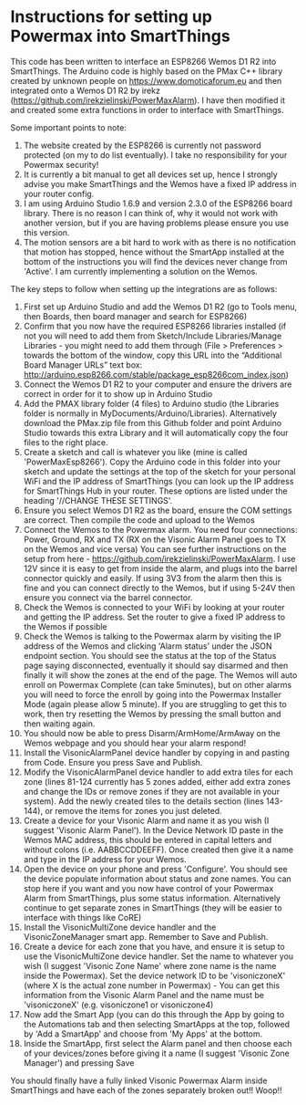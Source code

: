 # Instructions for setting up Powermax into SmartThings

This code has been written to interface an ESP8266 Wemos D1 R2 into SmartThings. The Arduino code is highly based on the PMax C++ library created by unknown people on https://www.domoticaforum.eu and then integrated onto a Wemos D1 R2 by irekz (https://github.com/irekzielinski/PowerMaxAlarm). I have then modified it and created some extra functions in order to interface with SmartThings.

Some important points to note:
1) The website created by the ESP8266 is currently not password protected (on my to do list eventually). I take no responsibility for your Powermax security!
2) It is currently a bit manual to get all devices set up, hence I strongly advise you make SmartThings and the Wemos have a fixed IP address in your router config.
3) I am using Arduino Studio 1.6.9 and version 2.3.0 of the ESP8266 board library. There is no reason I can think of, why it would not work with another version, but if you are having problems please ensure you use this version.
4) The motion sensors are a bit hard to work with as there is no notification that motion has stopped, hence without the SmartApp installed at the bottom of the instructions you will find the devices never change from 'Active'. I am currently implementing a solution on the Wemos.

The key steps to follow when setting up the integrations are as follows:
1) First set up Arduino Studio and add the Wemos D1 R2 (go to Tools menu, then Boards, then board manager and search for ESP8266)
2) Confirm that you now have the required ESP8266 libraries installed (if not you will need to add them from Sketch/Include Libraries/Manage Libraries - you might need to add them through (File > Preferences > towards the bottom of the window, copy this URL into the “Additional Board Manager URLs” text box: http://arduino.esp8266.com/stable/package_esp8266com_index.json)
3) Connect the Wemos D1 R2 to your computer and ensure the drivers are correct in order for it to show up in Arduino Studio
4) Add the PMAX library folder (4 files) to Arduino studio (the Libraries folder is normally in MyDocuments/Arduino/Libraries). Alternatively download the PMax.zip file from this Github folder and point Arduino Studio towards this extra Library and it will automatically copy the four files to the right place.
5) Create a sketch and call is whatever you like (mine is called 'PowerMaxEsp8266'). Copy the Arduino code in this folder into your sketch and update the settings at the top of the sketch for your personal WiFi and the IP address of SmartThings (you can look up the IP address for SmartThings Hub in your router. These options are listed under the heading '//CHANGE THESE SETTINGS'.
6) Ensure you select Wemos D1 R2 as the board, ensure the COM settings are correct. Then compile the code and upload to the Wemos
7) Connect the Wemos to the Powermax alarm. You need four connections: Power, Ground, RX and TX (RX on the Visonic Alarm Panel goes to TX on the Wemos and vice versa) You can see further instructions on the setup from here - https://github.com/irekzielinski/PowerMaxAlarm. I use 12V since it is easy to get from inside the alarm, and plugs into the barrel connector quickly and easily. If using 3V3 from the alarm then this is fine and you can connect directly to the Wemos, but if using 5-24V then ensure you connect via the barrel connector.
8) Check the Wemos is connected to your WiFi by looking at your router and getting the IP address. Set the router to give a fixed IP address to the Wemos if possible
9) Check the Wemos is talking to the Powermax alarm by visiting the IP address of the Wemos and clicking 'Alarm status' under the JSON endpoint section. You should see the status at the top of the Status page saying disconnected, eventually it should say disarmed and then finally it will show the zones at the end of the page. The Wemos will auto enroll on Powermax Complete (can take 5minutes), but on other alarms you will need to force the enroll by going into the Powermax Installer Mode (again please allow 5 minute). If you are struggling to get this to work, then try resetting the Wemos by pressing the small button and then waiting again.
10) You should now be able to press Disarm/ArmHome/ArmAway on the Wemos webpage and you should hear your alarm respond!
11) Install the VisonicAlarmPanel device handler by copying in and pasting from Code. Ensure you press Save and Publish.
12) Modify the VisonicAlarmPanel device handler to add extra tiles for each zone (lines 81-124 currently has 5 zones added, either add extra zones and change the IDs or remove zones if they are not available in your system). Add the newly created tiles to the details section (lines 143-144), or remove the items for zones you just deleted.
13) Create a device for your Visonic Alarm and name it as you wish (I suggest 'Visonic Alarm Panel'). In the Device Network ID paste in the Wemos MAC address, this should be entered in capital letters and without colons (i.e. AABBCCDDEEFF). Once created then give it a name and type in the IP address for your Wemos.
14) Open the device on your phone and press 'Configure'. You should see the device populate information about status and zone names.
You can stop here if you want and you now have control of your Powermax Alarm from SmartThings, plus some status information. Alternatively continue to get separate zones in SmartThings (they will be easier to interface with things like CoRE)
15) Install the VisonicMultiZone device handler and the VisonicZoneManager smart app. Remember to Save and Publish.
16) Create a device for each zone that you have, and ensure it is setup to use the VisonicMultiZone device handler. Set the name to whatever you wish (I suggest 'Visonic Zone Name' where zone name is the name inside the Powermax). Set the device network ID to be 'visoniczoneX' (where X is the actual zone number in Powermax) - You can get this information from the Visonic Alarm Panel and the name must be 'visoniczoneX' (e.g. visoniczone1 or visoniczone4)
17) Now add the Smart App (you can do this through the App by going to the Automations tab and then selecting SmartApps at the top, followed by 'Add a SmartApp' and choose from 'My Apps' at the bottom.
18) Inside the SmartApp, first select the Alarm panel and then choose each of your devices/zones before giving it a name (I suggest 'Visonic Zone Manager') and pressing Save

You should finally have a fully linked Visonic Powermax Alarm inside SmartThings and have each of the zones separately broken out!! Woop!!
